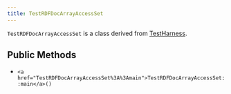 ```yaml
---
title: TestRDFDocArrayAccessSet
---
```


`TestRDFDocArrayAccessSet` is a class derived from <a href="TestHarness">TestHarness</a>.

## Public Methods

* `<a href="TestRDFDocArrayAccessSet%3A%3Amain">TestRDFDocArrayAccessSet::main</a>()`

